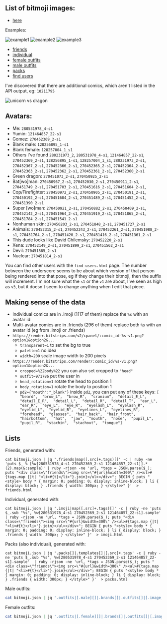 ## List of bitmoji images:

* [here](https://api.bitmoji.com/content/templates?app_name=bitmoji&platform=ios)

Examples:

![example1](https://render.bitstrips.com/v2/cpanel/9188364-121464857_22-s1-v1.png?transparent=1&palette=1&width=200)
![example2](https://render.bitstrips.com/v2/cpanel/10200827-280531978_5-s1-121464857_22-s1-v1.png?transparent=1&palette=1&width=200)
![example3](https://render.bitstrips.com/render/10220563/280531978_4-s1-v1.png?outfit=971785&head_rotation=1&body_rotation=7&cropped=%22body%22&width=200)

* [friends](https://joshcheek.github.io/bitmoji/friends.html)
* [individual](https://joshcheek.github.io/bitmoji/imoji.html)
* [female outfits](https://joshcheek.github.io/bitmoji/female_outfits.html)
* [male outfits](https://joshcheek.github.io/bitmoji/male_outfits.html)
* [packs](https://joshcheek.github.io/bitmoji/packs.html)
* [find users](https://gabrguedes.github.io/bitmoji/find-users.html)

I've discovered that there are additional comics, which aren't listed in the API output, eg: `10211795`

![unicorn vs dragon](https://render.bitstrips.com/v2/cpanel/10211795-280531978_5-s1-280531978_4-s1-v1.png?transparent=1&palette=1&width=400)


## Avatars:

* Me:    `280531978_4-s1`
* Yumin: `121464857_22-s1`
* Gomez: `270452369_2-s1`
* Blank male: `128256895_1-s1`
* Blank female: `128257004_1_s1`
* Others I've found `280231973_2`, `280531978_4-s1`, `121464857_22-s1`, `270452369_2-s1`, `128256895_1-s1`, `128257004_1_s1`,
  `280231973_2-s1`, `270452367_2-s1`, `270452366_2-s1`, `270452365_2-s1`, `270452364_2-s1`, `270452363_2-s1`, `270452362_2-s1`,
  `270452361_2-s1`, `270452360_2-s1`
* Green dragon: `270451073_2-s1`, `270450925_2-s1`
* Bat[wo]man: `270450967_2-s1`, `270452030_2-s1`, `270450911_2-s1`, `270451749_2-s1`, `270451703_2-s1`, `270451616_2-s1`, `270451604_2-s1`,
* Cop/Firefighter: `270450972_2-s1`, `270450905_2-s1`, `270450191_2-s1`, `270450192_2-s1`, `270451684_2-s1`, `270451489_2-s1`, `270451452_2-s1`, `270451390_2-s1`
* Super [wo]man: `270450921_2-s1`, `270450882_2-s1`, `270450409_2-s1`, `270452142_2-s1`, `270451964_2-s1`, `270451919_2-s1`, `270451865_2-s1`, `270451784_2-s1`, `270451541_2-s1`
* Nonhuman skin: `270450203_2-s1`, `270451848_2-s1`, `270451727_2-s1`
* Animals: `270452315_2-s1`, `270452243_2-s1`, `270452261_2-s1`, `270451988_2-s1`, `270451764_2-s1`, `270451420_2-s1`, `270451416_2-s1`, `270451361_2-s1`
* This dude looks like David Chilemsky: `270452220_2-s1`
* Xena: `270452149_2-s1`, `270451899_2-s1`, `270451562_2-s1`
* Devil: `270451885_2-s1`
* Nuclear: `270451814_2-s1`


You can find other users with the `find-users.html` page.
The number between the underscore seems to be about which version of that person being rendered into that pose,
eg if they change their bitmoji, then the suffix will increment. I'm not sure what the `s1` or the `v1` are about,
I've seen as high as `v3`, but it doesn't seem to change anything when I edit that piece.


## Making sense of the data

* Individual comics are in .imoji (1117 of them) replace the `%s` with an avatar id
* Multi-avatar comics are in .friends (296 of them) replace both `%s` with an avatar id (eg from .imoji or .friends)
* `https://render.bitstrips.com/v2/cpanel/:comic_id-%s-v1.png?option1&option2&...`
  * `transparent=1` to set the bg to true
  * `palette=1` no idea
  * `width=200` scale image width to 200 pixels
* `https://render.bitstrips.com/render/:comic_id/%s-v1.png?option1&option2&...`
  * `cropped=%22body%22` you can also set cropped to `"head"`
  * `outfit=971786` put the user in
  * `head_rotation=1` rotate the head to position 1
  * `body_rotation=1` rotate the body to position 1
  * `pd2={"mouth":"_blank"}` inside `pd2`, you can put any of these keys: `[  "beard",  "brow_L",  "brow_R",  "cranium",  "detail_E_L",  "detail_E_R",  "detail_L",  "detail_R",  "detail_T",  "ear_L",  "ear_R",  "eye_L",  "eye_R",  "eyelash_L",  "eyelash_R",  "eyelid_L",  "eyelid_R",  "eyelines_L",  "eyelines_R",  "forehead",  "glasses",  "hair_back",  "hair_front",  "hairbottom",  "hat",  "jaw",  "mouth",  "nose",  "pupil_L",  "pupil_R",  "stachin",  "stachout",  "tongue"]`


## Lists

Friends, generated with:

```
cat bitmoji.json | jq '.friends|map([.src]+.tags)[]' -c | ruby -ne 'puts $_ % [%w[280531978_4-s1 270452369_2-s1 121464857_22-s1]].*(2).map(&:sample)' | ruby -rjson -ne 'url, *tags = JSON.parse($_); puts "<div class=\"friends\"><img src=\"#{url}&width=300\" /><ul>#{tags.map {|t| "<li>#{t}</li>"}.join}</ul></div>"; BEGIN { puts "<style> body * { margin: 0; padding: 0; display: inline-block; } li { display: block; } .friends { width: 300px; } </style>" }'  > friends.html
```

Individual, generated with:

```
cat bitmoji.json | jq '.imoji|map([.src]+.tags)[]' -c | ruby -ne 'puts $_.sub "%s", %w[280531978_4-s1 270452369_2-s1 121464857_22-s1].sample'  | ruby -rjson -ne 'url, *tags = JSON.parse($_); puts "<div class=\"friends\"><img src=\"#{url}&width=300\" /><ul>#{tags.map {|t| "<li>#{t}</li>"}.join}</ul></div>"; BEGIN { puts "<style> body * { margin: 0; padding: 0; display: inline-block; } li { display: block; } .friends { width: 300px; } </style>" }'  > imoji.html
```

Packs (also individual), generated with:

```
cat bitmoji.json | jq '.packs[]|.templates[]|[.src]+.tags' -c | ruby -ne 'puts $_.sub "%s", %w[280531978_4-s1 270452369_2-s1 121464857_22-s1].sample'  | ruby -rjson -ne 'url, *tags = JSON.parse($_); puts "<div class=\"friends\"><img src=\"#{url}&width=300\" /><ul>#{tags.map {|t| "<li>#{t}</li>"}.join}</ul></div>"; BEGIN { puts "<style> body * { margin: 0; padding: 0; display: inline-block; } li { display: block; } .friends { width: 300px; } </style>" }'  > packs.html
```

Male outfits:

```sh
cat bitmoji.json | jq '.outfits|[.male][]|.brands[]|.outfits[]|[.image, .description]' -c | ruby -ne 'puts $_.sub /(?<=\/)\d+_\d+-s\d(?=-v)/, %w[280531978_4-s1 270452369_2-s1 128256895_1-s1].sample' |ruby -rjson -ne 'url, *tags = JSON.parse($_); puts "<div class=\"friends\"><img src=\"#{url}&width=300\" /><ul>#{tags.map {|t| "<li>#{t}</li>"}.join}</ul></div>"; BEGIN { puts "<style> body * { margin: 0; padding: 0; display: inline-block; } li { display: block; } .friends { width: 300px; } </style>" }'  > male_outfits.html
```

Female outfits:

```sh
cat bitmoji.json | jq '.outfits|[.female][]|.brands[]|.outfits[]|[.image, .description]' -c | ruby -ne 'puts $_.sub /(?<=\/)\d+_\d+-s\d(?=-v)/, %w[121464857_22-s1].sample' |ruby -rjson -ne 'url, *tags = JSON.parse($_); puts "<div class=\"friends\"><img src=\"#{url}&width=300\" /><ul>#{tags.map {|t| "<li>#{t}</li>"}.join}</ul></div>"; BEGIN { puts "<style> body * { margin: 0; padding: 0; display: inline-block; } li { display: block; } .friends { width: 300px; } </style>" }'  > female_outfits.html
```
